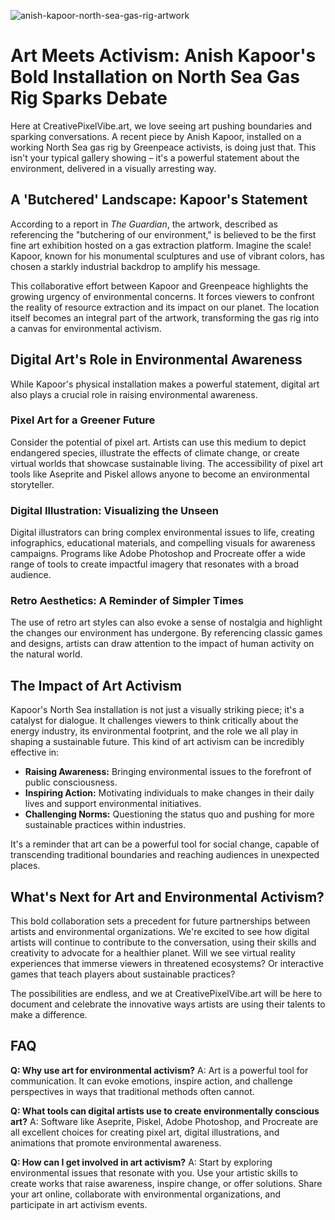 ![anish-kapoor-north-sea-gas-rig-artwork](https://images.pexels.com/photos/3671144/pexels-photo-3671144.jpeg?auto=compress&cs=tinysrgb&fit=crop&h=627&w=1200)

# Art Meets Activism: Anish Kapoor's Bold Installation on North Sea Gas Rig Sparks Debate

Here at CreativePixelVibe.art, we love seeing art pushing boundaries and sparking conversations. A recent piece by Anish Kapoor, installed on a working North Sea gas rig by Greenpeace activists, is doing just that. This isn't your typical gallery showing – it's a powerful statement about the environment, delivered in a visually arresting way.

## A 'Butchered' Landscape: Kapoor's Statement

According to a report in *The Guardian*, the artwork, described as referencing the "butchering of our environment," is believed to be the first fine art exhibition hosted on a gas extraction platform. Imagine the scale! Kapoor, known for his monumental sculptures and use of vibrant colors, has chosen a starkly industrial backdrop to amplify his message.

This collaborative effort between Kapoor and Greenpeace highlights the growing urgency of environmental concerns. It forces viewers to confront the reality of resource extraction and its impact on our planet. The location itself becomes an integral part of the artwork, transforming the gas rig into a canvas for environmental activism.

## Digital Art's Role in Environmental Awareness

While Kapoor's physical installation makes a powerful statement, digital art also plays a crucial role in raising environmental awareness. 

### Pixel Art for a Greener Future

Consider the potential of pixel art. Artists can use this medium to depict endangered species, illustrate the effects of climate change, or create virtual worlds that showcase sustainable living. The accessibility of pixel art tools like Aseprite and Piskel allows anyone to become an environmental storyteller.

### Digital Illustration: Visualizing the Unseen

Digital illustrators can bring complex environmental issues to life, creating infographics, educational materials, and compelling visuals for awareness campaigns. Programs like Adobe Photoshop and Procreate offer a wide range of tools to create impactful imagery that resonates with a broad audience.

### Retro Aesthetics: A Reminder of Simpler Times

The use of retro art styles can also evoke a sense of nostalgia and highlight the changes our environment has undergone. By referencing classic games and designs, artists can draw attention to the impact of human activity on the natural world.

## The Impact of Art Activism

Kapoor's North Sea installation is not just a visually striking piece; it's a catalyst for dialogue. It challenges viewers to think critically about the energy industry, its environmental footprint, and the role we all play in shaping a sustainable future. This kind of art activism can be incredibly effective in: 

*   **Raising Awareness:** Bringing environmental issues to the forefront of public consciousness.
*   **Inspiring Action:** Motivating individuals to make changes in their daily lives and support environmental initiatives.
*   **Challenging Norms:** Questioning the status quo and pushing for more sustainable practices within industries.

It's a reminder that art can be a powerful tool for social change, capable of transcending traditional boundaries and reaching audiences in unexpected places.

## What's Next for Art and Environmental Activism?

This bold collaboration sets a precedent for future partnerships between artists and environmental organizations. We're excited to see how digital artists will continue to contribute to the conversation, using their skills and creativity to advocate for a healthier planet. Will we see virtual reality experiences that immerse viewers in threatened ecosystems? Or interactive games that teach players about sustainable practices?

The possibilities are endless, and we at CreativePixelVibe.art will be here to document and celebrate the innovative ways artists are using their talents to make a difference.

## FAQ

**Q: Why use art for environmental activism?**
A: Art is a powerful tool for communication. It can evoke emotions, inspire action, and challenge perspectives in ways that traditional methods often cannot.

**Q: What tools can digital artists use to create environmentally conscious art?**
A: Software like Aseprite, Piskel, Adobe Photoshop, and Procreate are all excellent choices for creating pixel art, digital illustrations, and animations that promote environmental awareness.

**Q: How can I get involved in art activism?**
A: Start by exploring environmental issues that resonate with you. Use your artistic skills to create works that raise awareness, inspire change, or offer solutions. Share your art online, collaborate with environmental organizations, and participate in art activism events.